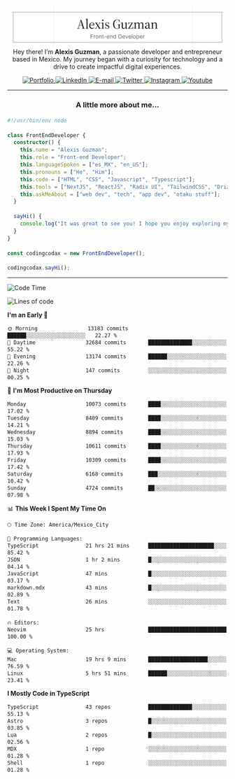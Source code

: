 <img align='right' src="./Banner.png" width="" />
<p align='center'>Hey there! I’m <strong>Alexis Guzman</strong>, a passionate developer and entrepreneur based in Mexico. My journey began with a curiosity for technology and a drive to create impactful digital experiences.</p>

<div align='center'>
  <a href='https://www.codingcodax.dev' target='_blank'>
    <img alt='Portfolio' src='https://img.shields.io/badge/Portfolio-black?logo=vercel&style=flat-square'>
  </a>
  <a href='https://linkedin.com/in/codingcodax' target='_blank'>
    <img alt='LinkedIn' src='https://img.shields.io/badge/LinkedIn-black?logo=LinkedIn&style=flat-square'>
  </a>
  <a href='mailto:hello@codingcodax.com' target='_blank'>
    <img alt='E-mail' src='https://img.shields.io/badge/Email-black?logo=Gmail&style=flat-square'>
  </a>
  <a href='https://x.com/codingcodax' target='_blank'>
    <img alt='Twitter' src='https://img.shields.io/badge/X-black?logo=X&style=flat-square'>
  </a>
  <a href='https://www.instagram.com/codingcodax' target='_blank'>
    <img alt='Instagram' src='https://img.shields.io/badge/Instagram-black?logo=Instagram&style=flat-square'>
  </a>
  <a href='https://www.youtube.com/@codingcodax' target='_blank'>
    <img alt='Youtube' src='https://img.shields.io/badge/YouTube-black?logo=Youtube&style=flat-square'>
  </a>
</div>


---

<h3 align='center'>A little more about me...</h3>

```typescript
#!/usr/bin/env node

class FrontEndDeveloper {
  constructor() {
    this.name = "Alexis Guzman";
    this.role = "Front-end Developer";
    this.languageSpoken = ["es_MX", "en_US"];
    this.pronouns = ["He", "Him"];
    this.code = ["HTML", "CSS", "Javascript", "Typescript"];
    this.tools = ["NextJS", "ReactJS", "Radix UI", "TailwindCSS", "Drizzle", "tRPC"];
    this.askMeAbout = ["web dev", "tech", "app dev", "otaku stuff"];
  }

  sayHi() {
    console.log("It was great to see you! I hope you enjoy exploring my work.");
  }
}

const codingcodax = new FrontEndDeveloper();

codingcodax.sayHi();
```

---

<!--START_SECTION:waka-->
![Code Time](http://img.shields.io/badge/Code%20Time-4%2C097%20hrs%2021%20mins-blue)

![Lines of code](https://img.shields.io/badge/From%20Hello%20World%20I%27ve%20Written-10.2%20million%20lines%20of%20code-blue)

**I'm an Early 🐤** 

```text
🌞 Morning                13183 commits       ██████░░░░░░░░░░░░░░░░░░░   22.27 % 
🌆 Daytime                32684 commits       ██████████████░░░░░░░░░░░   55.22 % 
🌃 Evening                13174 commits       ██████░░░░░░░░░░░░░░░░░░░   22.26 % 
🌙 Night                  147 commits         ░░░░░░░░░░░░░░░░░░░░░░░░░   00.25 % 
```
📅 **I'm Most Productive on Thursday** 

```text
Monday                   10073 commits       ████░░░░░░░░░░░░░░░░░░░░░   17.02 % 
Tuesday                  8409 commits        ████░░░░░░░░░░░░░░░░░░░░░   14.21 % 
Wednesday                8894 commits        ████░░░░░░░░░░░░░░░░░░░░░   15.03 % 
Thursday                 10611 commits       ████░░░░░░░░░░░░░░░░░░░░░   17.93 % 
Friday                   10309 commits       ████░░░░░░░░░░░░░░░░░░░░░   17.42 % 
Saturday                 6168 commits        ███░░░░░░░░░░░░░░░░░░░░░░   10.42 % 
Sunday                   4724 commits        ██░░░░░░░░░░░░░░░░░░░░░░░   07.98 % 
```


📊 **This Week I Spent My Time On** 

```text
🕑︎ Time Zone: America/Mexico_City

💬 Programming Languages: 
TypeScript               21 hrs 21 mins      █████████████████████░░░░   85.42 % 
JSON                     1 hr 2 mins         █░░░░░░░░░░░░░░░░░░░░░░░░   04.14 % 
JavaScript               47 mins             █░░░░░░░░░░░░░░░░░░░░░░░░   03.17 % 
markdown.mdx             43 mins             █░░░░░░░░░░░░░░░░░░░░░░░░   02.89 % 
Text                     26 mins             ░░░░░░░░░░░░░░░░░░░░░░░░░   01.78 % 

🔥 Editors: 
Neovim                   25 hrs              █████████████████████████   100.00 % 

💻 Operating System: 
Mac                      19 hrs 9 mins       ███████████████████░░░░░░   76.59 % 
Linux                    5 hrs 51 mins       ██████░░░░░░░░░░░░░░░░░░░   23.41 % 
```

**I Mostly Code in TypeScript** 

```text
TypeScript               43 repos            ██████████████░░░░░░░░░░░   55.13 % 
Astro                    3 repos             █░░░░░░░░░░░░░░░░░░░░░░░░   03.85 % 
Lua                      2 repos             █░░░░░░░░░░░░░░░░░░░░░░░░   02.56 % 
MDX                      1 repo              ░░░░░░░░░░░░░░░░░░░░░░░░░   01.28 % 
Shell                    1 repo              ░░░░░░░░░░░░░░░░░░░░░░░░░   01.28 % 
```




<!--END_SECTION:waka-->
